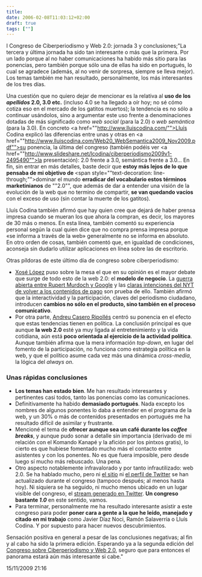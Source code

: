 ```yaml
---
title: 
date: 2006-02-08T11:03:12+02:00
draft: true
tags: [""]
---
```


I Congreso de Ciberperiodismo y Web 2.0: jornada 3 y conclusiones;"La tercera y última jornada ha sido tan interesante o más que la primera. Por un lado porque al no haber comunicaciones ha habido más sitio para las ponencias, pero también porque sólo una de ellas ha sido en portugués, lo cual se agradece (además, al no venir de sorpresa, siempre se lleva mejor). Los temas también me han resultado, personalmente, los más interesantes de los tres días. <!--more-->

Una cuestión que no quiero dejar de mencionar es la relativa al <strong>uso de los <em>apellidos</em> 2.0, 3.0 etc.</strong> (incluso 4.0 se ha llegado a oír hoy; no sé cómo cotiza eso en el mercado de los gatitos muertos); la tendencia es no sólo a continuar usándolos, sino a argumentar este uso frente a denominaciones dotadas de más significado como <em>web social</em> (para la 2.0) o <em>web semántica</em> (para la 3.0). En concreto <a href=""http://www.lluiscodina.com/"">Lluís Codina</a> explicó las diferencias entre unas y otras en <a href=""http://www.lluiscodina.com/Web20_WebSemantica2009_Nov2009.pdf"">su ponencia</a>, la última del congreso (también podéis ver <a href=""http://www.slideshare.net/lcodina/ciberperiodismo2009v1-2495490"">la presentación</a>): 2.0 frente a 3.0, semántica frente a 3.0... En fin, sin entrar en más detalles, baste decir que <strong>estoy más lejos de lo que pensaba de mi objetivo de </strong><span style=""text-decoration: line-through;"">dominar el mundo</span> <strong>erradicar del vocabulario estos términos marketinianos</strong> de ""2.0"", que además de dar a entender una visión de la evolución de la web que no termino de compartir, <strong>se van quedando vacíos</strong> con el exceso de uso (sin contar la muerte de los gatitos).

Lluís Codina también afirmó que hay quien cree que dejará de haber prensa impresa cuando se mueran los que ahora la compran, es decir, los mayores de 30 más o menos. En esta línea, también comentó su experiencia personal según la cual quien dice que no compra prensa impresa porque «se informa a través de la web» generalmente no se informa en absoluto. En otro orden de cosas, también comentó que, en igualdad de condiciones, aconseja sin dudarlo utilizar aplicaciones en línea sobre las de escritorio.

Otras píldoras de este último día de congreso sobre ciberperiodismo:
<ul>
	<li><a href=""http://www.novosmedios.org/index.php/membros/xose-lopez-garcia-2/"">Xosé López</a> puso sobre la mesa el que en su opinión es el mayor debate que surge de todo esto de la web 2.0: el <strong>modelo de negocio</strong>. La <a href=""http://www.fayerwayer.com/2009/11/google-le-responde-a-murdoch-haga-lo-que-ud-quiera/"">guerra abierta entre Rupert Murdoch y Google</a> y las <a href=""http://www.233grados.com/blog/2009/07/nytimes-1.html"">claras intenciones del NYT de volver a los contenidos de pago</a> son prueba de ello. También afirmó que la interactividad y la participación, claves del periodismo ciudadano, introducen <strong>cambios no sólo en el producto, sino también en el proceso comunicativo</strong>.</li>
	<li>Por otra parte, <a href=""http://www.uji.es/CA/departaments/com/estructura/personal/&amp;p_per_id=7544"">Andreu Casero Ripollés</a> centró su ponencia en el efecto que estas tendencias tienen en política. La conclusión principal es que aunque <strong>la <span> </span>web 2.0 </strong>esté ya muy ligada al entretenimiento y la vida cotidiana, aún está <strong>poco orientada al ejercicio de la actividad política</strong>. Aunque también afirma que la mera información <em>top-down</em>, en lugar del fomento de la participación, no funciona como estrategia política en la web, y que el político asume cada vez más una dinámica <em>cross-media</em>, la lógica del <em>always on</em>.</li>
</ul>
<h3>Unas rápidas conclusiones</h3>
<ul>
	<li><strong>Los temas han estado bien</strong>. Me han resultado interesantes y pertinentes casi todos, tanto las ponencias como las comunicaciones.</li>
	<li>Definitivamente ha habido <strong>demasiado portugués</strong>. Nada excepto los nombres de algunos ponentes lo daba a entender en el programa de la web, y un 30% o más de contenidos presentados en portugués me ha resultado difícil de asimilar y frustrante.</li>
	<li>Mencioné el tema de <strong>ofrecer aunque sea un café durante los <em>coffee breaks</em></strong>, y aunque pudo sonar a detalle sin importancia (derivado de mi relación con el Komando Kanapé y la afición por los pintxos gratis), lo cierto es que hubiese fomentado mucho más el contacto entre asistentes y con los ponentes. No es que fuera imposible, pero desde luego sí mucho más rebuscado. Una pena.</li>
	<li>Otro aspecto notablemente infravalorado y por tanto infrautilizado: web 2.0. Se ha hablado mucho, pero ni <a href=""http://ciberpebi.wordpress.com"">el sitio</a> ni <a href=""http://twitter.com/ciberpebi"">el perfil de Twitter</a> se han actualizado durante el congreso (tampoco después; al menos hasta hoy). Ni siquiera se ha seguido, ni mucho menos ubicado en un lugar visible del congreso, el <a href=""http://search.twitter.com/search?q=ciberpebi"">stream generado en Twitter</a>. <strong>Un congreso bastante <em>1.0</em></strong> en este sentido, vamos.</li>
	<li>Para terminar, personalmente me ha resultado interesante asistir a este congreso para poder <strong>poner cara a gente a la que he leído, manejado y citado en mi trabajo</strong> como Javier Díaz Noci, Ramón Salaverría o Lluís Codina. Y por supuesto para hacer nuevos descubrimientos.</li>
</ul>
Sensación positiva en general a pesar de las conclusiones negativas; al fin y al cabo ha sido la primera edición. Esperando ya a la segunda edición del <a href=""http://ciberpebi.wordpress.com"">Congreso sobre Ciberperiodismo y Web 2.0</a>, seguro que para entonces el panorama estará aún más interesante si cabe."

15/11/2009 21:16